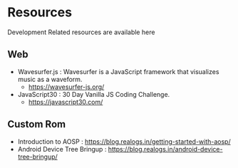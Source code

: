 # Resources
Development Related resources are available here

Web
-----
- Wavesurfer.js : Wavesurfer is a JavaScript framework that visualizes music as a waveform.
  - https://wavesurfer-js.org/
- JavaScript30 : 30 Day Vanilla JS Coding Challenge.
  - https://javascript30.com/

Custom Rom
-----
- Introduction to AOSP : https://blog.realogs.in/getting-started-with-aosp/
- Android Device Tree Bringup : https://blog.realogs.in/android-device-tree-bringup/
